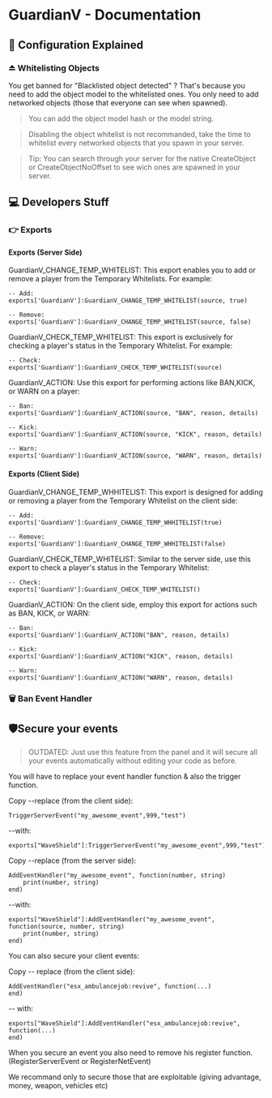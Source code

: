 # GuardianV - Documentation

## 🎊 Configuration Explained
### ⏏️ Whitelisting Objects

You get banned for "Blacklisted object detected" ?
That's because you need to add the object model to the whitelisted ones.
You only need to add networked objects (those that everyone can see when spawned).

> You can add the object model hash or the model string.

> Disabling the object whitelist is not recommanded, take the time to whitelist every networked objects that you spawn in your server.

> Tip: You can search through your server for the native CreateObject or CreateObjectNoOffset to see wich ones are spawned in your server.

## 💻 Developers Stuff
### 👉 Exports
#### Exports (Server Side)

GuardianV_CHANGE_TEMP_WHITELIST: This export enables you to add or remove a player from the Temporary Whitelists. For example:
```
-- Add:
exports['GuardianV']:GuardianV_CHANGE_TEMP_WHITELIST(source, true)

-- Remove:
exports['GuardianV']:GuardianV_CHANGE_TEMP_WHITELIST(source, false)
```
GuardianV_CHECK_TEMP_WHITELIST: This export is exclusively for checking a player's status in the Temporary Whitelist. 
For example:
```
-- Check:
exports['GuardianV']:GuardianV_CHECK_TEMP_WHITELIST(source)
```
GuardianV_ACTION: Use this export for performing actions like BAN,KICK, or WARN on a player:
```
-- Ban:
exports['GuardianV']:GuardianV_ACTION(source, "BAN", reason, details)

-- Kick:
exports['GuardianV']:GuardianV_ACTION(source, "KICK", reason, details)

-- Warn:
exports['GuardianV']:GuardianV_ACTION(source, "WARN", reason, details)
```
#### Exports (Client Side)
GuardianV_CHANGE_TEMP_WHHITELIST: This export is designed for adding or removing a player from the Temporary Whitelist on the client side:
```
-- Add:
exports['GuardianV']:GuardianV_CHANGE_TEMP_WHHITELIST(true)

-- Remove:
exports['GuardianV']:GuardianV_CHANGE_TEMP_WHHITELIST(false)
```
GuardianV_CHECK_TEMP_WHITELIST: Similar to the server side, use this export to check a player's status in the Temporary Whitelist:
```
-- Check:
exports['GuardianV']:GuardianV_CHECK_TEMP_WHITELIST()
```
GuardianV_ACTION: On the client side, employ this export for actions such as BAN, KICK, or WARN:
```
-- Ban:
exports['GuardianV']:GuardianV_ACTION("BAN", reason, details)

-- Kick:
exports['GuardianV']:GuardianV_ACTION("KICK", reason, details)

-- Warn:
exports['GuardianV']:GuardianV_ACTION("WARN", reason, details)
```

### 🗑️ Ban Event Handler

## 🛡️Secure your events
> OUTDATED: Just use this feature from the panel and it will secure all your events automatically without editing your code as before.  



You will have to replace your event handler function & also the trigger function.

Copy
--replace (from the client side):
```
TriggerServerEvent("my_awesome_event",999,"test")
```
--with:
```
exports["WaveShield"]:TriggerServerEvent("my_awesome_event",999,"test")
```
Copy
--replace (from the server side):
```
AddEventHandler("my_awesome_event", function(number, string)
    print(number, string)
end)
```
--with:
```
exports["WaveShield"]:AddEventHandler("my_awesome_event", function(source, number, string)
    print(number, string)
end)
```
You can also secure your client events:

Copy
-- replace (from the client side):
```
AddEventHandler("esx_ambulancejob:revive", function(...)
end)
```
-- with:
```
exports["WaveShield"]:AddEventHandler("esx_ambulancejob:revive", function(...)
end)
```
When you secure an event you also need to remove his register function.(RegisterServerEvent or RegisterNetEvent)

We recommand only to secure those that are exploitable (giving advantage, money, weapon, vehicles etc)